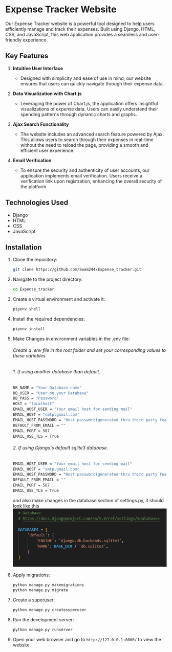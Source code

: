 # Expense Tracker Website

Our Expense Tracker website is a powerful tool designed to help users efficiently manage and track their expenses. Built using Django, HTML, CSS, and JavaScript, this web application provides a seamless and user-friendly experience.

## Key Features

1. **Intuitive User Interface**
   - Designed with simplicity and ease of use in mind, our website ensures that users can quickly navigate through their expense data.

2. **Data Visualization with Chart.js**
   - Leveraging the power of Chart.js, the application offers insightful visualizations of expense data. Users can easily understand their spending patterns through dynamic charts and graphs.

3. **Ajax Search Functionality**
   - The website includes an advanced search feature powered by Ajax. This allows users to search through their expenses in real-time without the need to reload the page, providing a smooth and efficient user experience.

4. **Email Verification**
   - To ensure the security and authenticity of user accounts, our application implements email verification. Users receive a verification link upon registration, enhancing the overall security of the platform.

## Technologies Used

- Django
- HTML
- CSS
- JavaScript

## Installation

1. Clone the repository:
    ```bash
    git clone https://github.com/Swam244/Expense_tracker.git
    ```

2. Navigate to the project directory:
    ```bash
    cd Expense_tracker
    ```

3. Create a virtual environment and activate it:
    ```bash
    pipenv shell
    ```

4. Install the required dependencies:
    ```bash
    pipenv install
    ```
7. Make Changes in environment variables in the .env file:
    ###### Create a .env file in the root folder and set your corresponding values to these variables.
    ####
    ###### 1. If using another database than default.
    ```bash
    DB_NAME = "Your Database name"
    DB_USER = "User on your Database"
    DB_PASS = "Password"
    HOST = "localhost"
    EMAIL_HOST_USER = "Your email host for sending mail"
    EMAIL_HOST = "smtp.gmail.com"
    EMAIL_HOST_PASSWORD = "Host password(generated thru third party feature of google mail)"
    DEFAULT_FROM_EMAIL = ""
    EMAIL_PORT = 587
    EMAIL_USE_TLS = True
    ```
    ####
    ###### 2. If using Django's default sqlite3 database.
    ```bash
    EMAIL_HOST_USER = "Your email host for sending mail"
    EMAIL_HOST = "smtp.gmail.com"
    EMAIL_HOST_PASSWORD = "Host password(generated thru third party feature of google mail)"
    DEFAULT_FROM_EMAIL = ""
    EMAIL_PORT = 587
    EMAIL_USE_TLS = True
    ```
    and also make changes in the database section of settings.py, it should look like this
    ![screenshot](screenshot.png)
    

5. Apply migrations:
    ```bash
    python manage.py makemigrations
    python manage.py migrate
    ```

6. Create a superuser:
    ```bash
    python manage.py createsuperuser
    ```
8. Run the development server:
    ```bash
    python manage.py runserver
    ```

9. Open your web browser and go to `http://127.0.0.1:8000/` to view the website.







